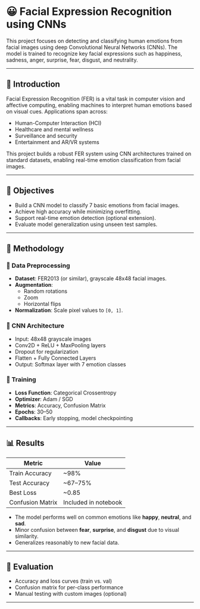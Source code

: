 # 😀 Facial Expression Recognition using CNNs

This project focuses on detecting and classifying human emotions from facial images using deep Convolutional Neural Networks (CNNs). The model is trained to recognize key facial expressions such as happiness, sadness, anger, surprise, fear, disgust, and neutrality.

---

## 📖 Introduction

Facial Expression Recognition (FER) is a vital task in computer vision and affective computing, enabling machines to interpret human emotions based on visual cues. Applications span across:
- Human-Computer Interaction (HCI)
- Healthcare and mental wellness
- Surveillance and security
- Entertainment and AR/VR systems

This project builds a robust FER system using CNN architectures trained on standard datasets, enabling real-time emotion classification from facial images.

---

## 🎯 Objectives

- Build a CNN model to classify 7 basic emotions from facial images.
- Achieve high accuracy while minimizing overfitting.
- Support real-time emotion detection (optional extension).
- Evaluate model generalization using unseen test samples.

---

## 🧠 Methodology

### 🔹 Data Preprocessing

- **Dataset**: FER2013 (or similar), grayscale 48x48 facial images.
- **Augmentation**:
  - Random rotations
  - Zoom
  - Horizontal flips
- **Normalization**: Scale pixel values to `[0, 1]`.

### 🔹 CNN Architecture

- Input: 48x48 grayscale images
- Conv2D + ReLU + MaxPooling layers
- Dropout for regularization
- Flatten + Fully Connected Layers
- Output: Softmax layer with 7 emotion classes

### 🔹 Training

- **Loss Function**: Categorical Crossentropy
- **Optimizer**: Adam / SGD
- **Metrics**: Accuracy, Confusion Matrix
- **Epochs**: 30–50
- **Callbacks**: Early stopping, model checkpointing

---

## 📊 Results

| Metric         | Value        |
|----------------|--------------|
| Train Accuracy | ~98%         |
| Test Accuracy  | ~67–75%      |
| Best Loss      | ~0.85        |
| Confusion Matrix | Included in notebook |

- The model performs well on common emotions like **happy**, **neutral**, and **sad**.
- Minor confusion between **fear**, **surprise**, and **disgust** due to visual similarity.
- Generalizes reasonably to new facial data.

---

## 🧪 Evaluation

- Accuracy and loss curves (train vs. val)
- Confusion matrix for per-class performance
- Manual testing with custom images (optional)

---


